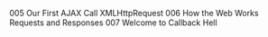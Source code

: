 005 Our First AJAX Call XMLHttpRequest
006 How the Web Works Requests and Responses
007 Welcome to Callback Hell
